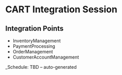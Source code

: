 # CART Integration Session

## Integration Points
- InventoryManagement
- PaymentProcessing
- OrderManagement
- CustomerAccountManagement

_Schedule: TBD – auto-generated
